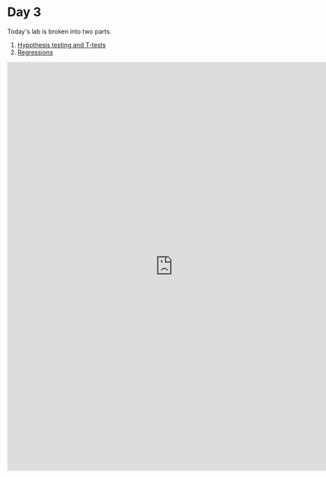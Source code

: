 # Day 3

Today's lab is broken into two parts.

1. [Hypothesis testing and T-tests](./hypothesis_testing.html)
1. [Regressions](./regression.html)

<iframe src="https://docs.google.com/spreadsheet/embeddedform?formkey=dFczUHpKMXA5ZmhaaVZIb1JOS29tcGc6MQ" width="760" height="939" frameborder="0" marginheight="0" marginwidth="0">Loading...</iframe>